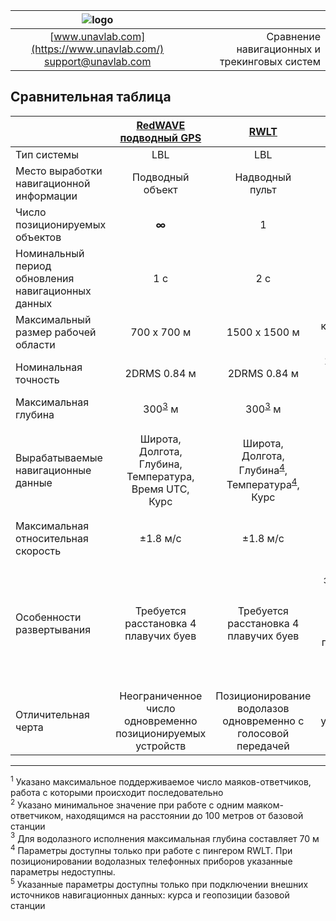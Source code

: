 | ![logo](https://ucnl.github.io/documentation/sm_logo.png) | |
| :---: | ---: |
| [www.unavlab.com](https://www.unavlab.com/) <br/> [support@unavlab.com](mailto:support@unavlab.com) | Сравнение навигационных и трекинговых систем |

<div style="page-break-after: always;"></div>

## Сравнительная таблица

|  | [RedWAVE подводный GPS](/documentation/RU/RedWAVE/RedWAVE_DataBrief_ru.md) | [RWLT](/documentation/RU/RWLT/RWLT_DataBrief_ru.md) | [Zima USBL](/documentation/RU/Zima/Zima_DataBrief_ru.md) | [WAYU](/documentation/RU/WAYU/WAYU_DataBrief_ru.md) | [uWAVE USBL](/documentation/RU/uWAVE/uWAVE_USBL_DataBrief_ru.md) |
| :---                                               | :---:                 | :---:           | :---:                           | :---:           | :---:                |
| Тип системы                                        | LBL                   | LBL             | USBL                            | LBL             | USBL                 |
| Место выработки навигационной информации           | Подводный <br/> объект | Надводный <br/> пульт | Надводный <br/> пульт | Надводный <br/> пульт | Надводный <br/> пульт |
| Число позиционируемых объектов                     | **∞**                  | 1               | до 23<sup>[1](#footnote1)</sup> | 1               | до 20<sup>[1](#footnote1)</sup>                |
| Номинальный период обновления навигационных данных | 1 с                   | 2 с             | ≥ 3.6<sup>[2](#footnote2)</sup> с | 2 c           | ≥ 3.6<sup>[2](#footnote2)</sup> c                |
| Максимальный размер рабочей области            | 700 х 700 м           | 1500 x 1500 м   | круг R = 8000 м      | 300 x 300 м     | круг R = 1000 м |
| Номинальная точность                               | 2DRMS 0.84 м          | 2DRMS 0.84 м    | 1° (≈17 м на удалении 1000 м) | 2DRMS 2 м | 2° (≈35 м на удалении 1000 м) |
| Максимальная глубина                               | 300<sup>[3](#footnote3)</sup> м | 300<sup>[3](#footnote3)</sup> м | 300 м | 100 м | 300 м |
| Вырабатываемые навигационные данные                | Широта, <br/> Долгота, <br/> Глубина, <br/> Температура, <br/> Время UTC, <br/> Курс | Широта, <br/> Долгота, <br/> Глубина<sup>[4](#footnote4)</sup>, <br/> Температура<sup>[4](#footnote4)</sup>, <br/> Курс | Дальность, <br/> Азимут, <br/> Глубина, <br/> Заряд батареи, <br/> Широта<sup>[5](#footnote5)</sup>, <br/> Долгота<sup>[5](#footnote5)</sup> | Широта, <br/> Долгота, <br/> Курс | Дальность, <br/> Азимут, <br/> Глубина, <br/> Заряд батареи, <br/> Широта<sup>[4](#footnote5)</sup>, <br/> Долгота<sup>[5](#footnote4)</sup> | 
| Максимальная относительная скорость | ±1.8 м/с | ±1.8 м/с | ±2 м/с | ±1 м/с | ±1 м/с |
| Особенности развертывания | Требуется расстановка 4 плавучих буев | Требуется расстановка 4 плавучих буев | Требуется закрепление базовой станции на жесткой штанге и подключение внешнего GPS и компаса | Требуется расстановка 4 плавучих буев | Требуется закрепление базовой станции на жесткой штанге и подключение внешнего GPS и компаса |
| Отличительная черта | Неограниченное число одновременно позиционируемых устройств | Позиционирование водолазов одновременно с голосовой передачей | Функция передачи управляющих кодовых посылок | Максимально доступное решение для любительского применения | Двусторонняя передача данных |

________________
<a name="footnote1"><sup>1</sup></a> Указано максимальное поддерживаемое число маяков-ответчиков, работа с которыми происходит последовательно  
<a name="footnote2"><sup>2</sup></a> Указано минимальное значение при работе с одним маяком-ответчиком, находящимся на расстоянии до 100 метров от базовой станции  
<a name="footnote3"><sup>3</sup></a> Для водолазного исполнения максимальная глубина составляет 70 м  
<a name="footnote4"><sup>4</sup></a> Параметры доступны только при работе с пингером RWLT. При позиционировании водолазных телефонных приборов указанные параметры недоступны.  
<a name="footnote5"><sup>5</sup></a> Указанные параметры доступны только при подключении внешних источников навигационных данных: курса и геопозиции базовой станции  
  
<div style="page-break-after: always;"></div>
